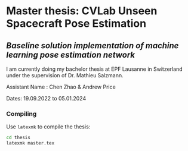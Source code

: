 # Master thesis: CVLab Unseen Spacecraft Pose Estimation

## *Baseline solution implementation of machine learning pose estimation network*

I am currently doing my bachelor thesis at EPF Lausanne in Switzerland under the supervision of Dr. Mathieu Salzmann.

Assistant Name : Chen Zhao & Andrew Price

Dates: 19.09.2022 to 05.01.2024

### Compiling

Use `latexmk` to compile the thesis:
```sh
cd thesis
latexmk master.tex
```